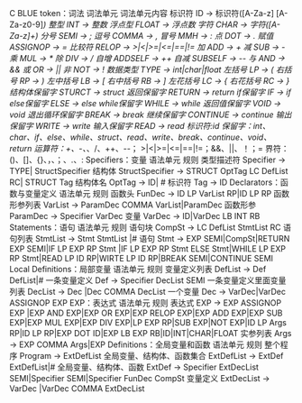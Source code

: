 C BLUE 
token：词法
词法单元	词法单元内容
标识符	ID -> 标识符([A-Za-z] [A-Za-z0-9]*)
整型	INT -> 整数
浮点型	FLOAT -> 浮点数
字符	CHAR -> 字符([A-Za-z]+)
分号	SEMI -> ;
逗号	COMMA -> ,
冒号	MMH -> :
点	DOT -> .
赋值	ASSIGNOP -> =
比较符	RELOP -> >|<|>=|<=|==|!=
加	ADD -> +
减	SUB -> -
乘	MUL -> *
除	DIV -> /
自增	ADDSELF -> ++
自减	SUBSELF -> --
与	AND -> &&
或	OR -> ||
非	NOT -> !
数据类型	TYPE -> int|char|float
左括号	LP -> (
右括号	RP -> )
左中括号	LB -> [
右中括号	RB -> ]
左花括号	LC -> {
右花括号	RC -> }
结构体保留字	STURCT -> struct
返回保留字	RETURN -> return
if保留字	IF -> if
else保留字	ELSE -> else
while保留字	WHILE -> while
返回值保留字	VOID -> void
退出循环保留字	BREAK -> break
继续保留字	CONTINUE -> continue
输出保留字	WRITE -> write
输入保留字	READ -> read
标识符:id
保留字：int、char、if、else、while、struct、read、write、break、continue、void、return
运算符：+、-、*、/、++、--； >|<|>=|<=|==|!=；&&、||、！；=
界符：()、[]、{}、，、；、.、:
Specifiers：变量
语法单元	规则
类型描述符	Specifier -> TYPE| StructSpecifier
结构体	StructSpecifier -> STRUCT OptTag LC DefList RC|
STRUCT Tag
结构体名	OptTag -> ID| #
标识符	Tag -> ID
Declarators：函数与变量定义
语法单元	规则
函数头	FunDec -> ID LP VarList RP|ID LP RP
函数形参列表	VarList -> ParamDec COMMA VarList|ParamDec
函数形参	ParamDec -> Specifier VarDec
变量	VarDec -> ID|VarDec LB INT RB
Statements：语句
语法单元	规则
语句块	CompSt -> LC DefList StmtList RC
语句列表	StmtList -> Stmt StmtList |#
语句	Stmt -> EXP SEMI|CompSt|RETURN EXP SEMI|IF LP EXP RP Stmt
|IF LP EXP RP Stmt ELSE Stmt|WHILE LP EXP RP Stmt|READ LP ID RP|WIRTE LP ID RP|BREAK SEMI|CONTINUE SEMI
Local Definitions：局部变量
语法单元	规则
变量定义列表	DefList -> Def DefList|#
一条变量定义	Def -> Specifier DecList SEMI
一条变量定义里面变量列表	DecList -> Dec |Dec COMMA DecList
一个变量	Dec -> VarDec|VarDec ASSIGNOP EXP
EXP：表达式
语法单元	规则
表达式	EXP -> EXP ASSIGNOP EXP |EXP AND EXP|EXP OR EXP|EXP RELOP EXP|EXP ADD EXP|EXP SUB EXP|EXP MUL EXP|EXP DIV EXP|LP EXP RP|SUB EXP|NOT EXP|ID LP Args RP|ID LP RP|EXP DOT ID|EXP LB EXP RB|ID|INT|CHAR|FLOAT
实参列表	Args -> EXP COMMA Args|EXP
Definitions：全局变量和函数
语法单元	规则
整个程序	Program -> ExtDefList
全局变量、结构体、函数集合	ExtDefList -> ExtDef ExtDefList|#
全局变量、结构体、函数	ExtDef -> Specifier ExtDecList SEMI|Specifier SEMI|Specifier FunDec CompSt
变量定义	ExtDecList -> VarDec |VarDec COMMA ExtDecList

